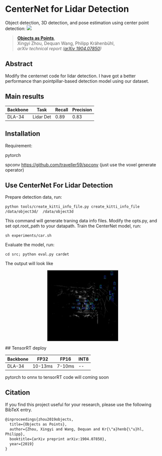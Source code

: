 # CenterNet for Lidar Detection
Object detection, 3D detection, and pose estimation using center point detection:
![](readme/fig2.png)
> [**Objects as Points**](http://arxiv.org/abs/1904.07850),            
> Xingyi Zhou, Dequan Wang, Philipp Kr&auml;henb&uuml;hl,        
> *arXiv technical report ([arXiv 1904.07850](http://arxiv.org/abs/1904.07850))*         


## Abstract 
Modify the centernet code for lidar detection. I have got a better performance than pointpillar-based detection model using our  dataset.

## Main results
| Backbone |  Task         |   Recall       | Precision|
|--------------|-------------|--------------|-------------|
|DLA-34        | Lidar Det| 0.89              | 0.83           | 
## Installation
Requirement:

pytorch

spconv  https://github.com/traveller59/spconv (just use the voxel generate operator)
## Use CenterNet For Lidar Detection

Prepare detection data, run:

~~~
python tools/create_kitti_info_file.py create_kitti_info_file /data/object3d/  /data/object3d
~~~
This command will generate traning data info files.
Modify the opts.py, and set opt.root_path to your datapath.
Train the CenterNet model, run:
~~~
sh experiments/car.sh
~~~
Evaluate the model, run:
~~~
cd src; python eval.py cardet
~~~
The output will look like
<p align="center"> <img src='readme/det3.jpg' align="center" height="230px"> </p>
## TensorRT deploy

| Backbone     | FP32       | FP16       |INT8 |
|--------------|------------|------------|-----|
|DLA-34        | 10-13ms    | 7-10ms     |   --|

pytorch to onnx to tensorRT code will coming soon

## Citation

If you find this project useful for your research, please use the following BibTeX entry.

    @inproceedings{zhou2019objects,
      title={Objects as Points},
      author={Zhou, Xingyi and Wang, Dequan and Kr{\"a}henb{\"u}hl, Philipp},
      booktitle={arXiv preprint arXiv:1904.07850},
      year={2019}
    }
